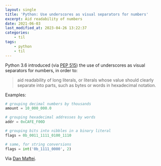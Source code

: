 ```yaml
---
layout: single
title: 'Python: Use underscores as visual separators for numbers'
excerpt: Aid readability of numbers
date: 2021-06-03
last_modified_at: 2023-04-26 13:22:37
categories:
    - til
tags:
    - python
    - til
---
```


Python 3.6 introduced (via [PEP 515](https://www.python.org/dev/peps/pep-0515/))
the use of underscores as visual separators for numbers, in order to:

> aid readability of long literals, or literals whose value should clearly separate into parts,
> such as bytes or words in hexadecimal notation.

Examples:

```python
# grouping decimal numbers by thousands
amount = 10_000_000.0

# grouping hexadecimal addresses by words
addr = 0xCAFE_F00D

# grouping bits into nibbles in a binary literal
flags = 0b_0011_1111_0100_1110

# same, for string conversions
flags = int('0b_1111_0000', 2)
```

Via [Dan Maftei](https://www.linkedin.com/in/dan-maftei-8b36572a/).
